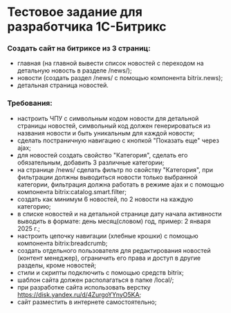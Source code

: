 # Тестовое задание для разработчика 1С-Битрикс

### Создать сайт на битриксе из 3 страниц:
* главная (на главной вывести список новостей с переходом на детальную новость в разделе /news/);
* новости (создать раздел /news/ с помощью компонента bitrix.news);
* детальная страница новостей.

### Требования:
* настроить ЧПУ с символьным кодом новости для детальной страницы новостей, символьный код должен генерироваться из названия новости и быть уникальным для каждой новости;
* сделать постраничную навигацию с кнопкой "Показать еще" через ajax;
* для новостей создать свойство "Категория", сделать его обязательным, добавить 3 различные категории;
* на странице /news/ сделать фильтр по свойству "Категория", при фильтрации должны выводиться новости только выбранной категории, фильтрация должна работать в режиме ajax и с помощью компонента bitrix:catalog.smart.filter;
* создать как минимум 6 новостей, по 2 новости на каждую категорию;
* в списке новостей и на детальной странице дату начала активности выводить в формате: день месяц(словом) год, пример: 2 января 2025 г.;
* настроить цепочку навигации (хлебные крошки) с помощью компонента bitrix:breadcrumb;
* создать отдельного пользователя для редактирования новостей (контент менеджер), ограничить его права и доступ в другие разделы, кроме новостей;
* стили и скрипты подключить с помощью средств bitrix;
* шаблон сайта должен располагаться в папке /local/;
* при разработке сайта использовать верстку https://disk.yandex.ru/d/4ZurgoYYnyO5KA;
* сайт разместить в интернете самостоятельно;

